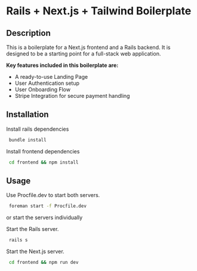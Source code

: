 # Rails + Next.js + Tailwind Boilerplate

## Description

This is a boilerplate for a Next.js frontend and a Rails backend. It is designed to be a starting point for a full-stack web application.

**Key features included in this boilerplate are:**
  - A ready-to-use Landing Page
  - User Authentication setup
  - User Onboarding Flow
  - Stripe Integration for secure payment handling

## Installation

Install rails dependencies
```bash
 bundle install
```

Install frontend dependencies
```bash
 cd frontend && npm install
```

## Usage

Use Procfile.dev to start both servers.
```bash
 foreman start -f Procfile.dev
```


or start the servers individually


Start the Rails server.
```bash
 rails s
```

Start the Next.js server.
```bash
 cd frontend && npm run dev
```
